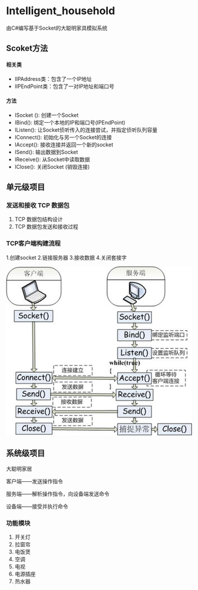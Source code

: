 #  Intelligent_household

由C#编写基于Socket的大聪明家具模拟系统



## Scoket方法

#### 相关类

- lIPAddress类：包含了一个IP地址
- lIPEndPoint类：包含了一对IP地址和端口号

#### 方法

- lSocket (): 创建一个Socket
- lBind(): 绑定一个本地的IP和端口号(IPEndPoint)
- lListen(): 让Socket侦听传入的连接尝试，并指定侦听队列容量
- lConnect(): 初始化与另一个Socket的连接
- lAccept(): 接收连接并返回一个新的socket
- lSend(): 输出数据到Socket
- lReceive(): 从Socket中读取数据
- lClose(): 关闭Socket (销毁连接)



## 单元级项目

### 发送和接收 TCP 数据包

1. TCP 数据包结构设计 
2. TCP 数据包发送和接收过程

### TCP客户端构建流程

1.创建socket
2.链接服务器
3.接收数据
4.关闭套接字

![image-20220408112131307](README.assets/image-20220408112131307.png)



## 系统级项目

大聪明家居

客户端——发送操作指令

服务端——解析操作指令，向设备端发送命令

设备端——接受并执行命令

### 功能模块

1. 开关灯
2. 拉窗帘
3. 电饭煲
4. 空调
5. 电视
6. 电源插座
7. 热水器
